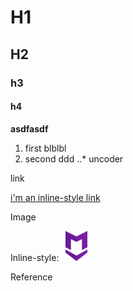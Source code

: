 # H1
## H2
### h3
#### h4

**asdfasdf**


1. first blblbl
2. second ddd
..* uncoder


link

[i'm an inline-style link](http://www.naver.com)


Image

Inline-style:
![alt text](https://github.com/adam-p/markdown-here/raw/master/src/common/images/icon48.png "Logo Title Text 1")

Reference 

